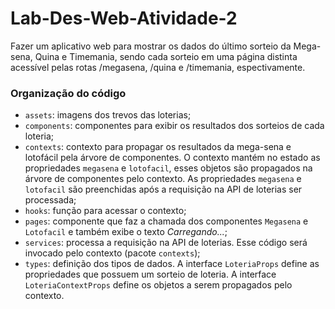 # Lab-Des-Web-Atividade-2
Fazer um aplicativo web para mostrar os dados do último sorteio da Mega-sena, Quina e Timemania, sendo cada sorteio em uma página distinta acessível pelas rotas /megasena, /quina e /timemania, espectivamente.

### Organização do código
- `assets`: imagens dos trevos das loterias;
- `components`: componentes para exibir os resultados dos sorteios de cada loteria;
- `contexts`: contexto para propagar os resultados da mega-sena e lotofácil pela árvore de componentes. O contexto mantém no estado as propriedades `megasena` e `lotofacil`, esses objetos são propagados na árvore de componentes pelo contexto. As propriedades `megasena` e `lotofacil` são preenchidas após a requisição na API de loterias ser processada;
- `hooks`: função para acessar o contexto;
- `pages`: componente que faz a chamada dos componentes `Megasena` e `Lotofacil` e também exibe o texto *Carregando...*;
- `services`: processa a requisição na API de loterias. Esse código será invocado pelo contexto (pacote `contexts`);
- `types`: definição dos tipos de dados. A interface `LoteriaProps` define as propriedades que possuem um sorteio de loteria. A interface `LoteriaContextProps` define os objetos a serem propagados pelo contexto. 

